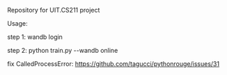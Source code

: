 Repository for UIT.CS211 project


Usage:

step 1: wandb login

step 2: python train.py --wandb online

fix CalledProcessError: https://github.com/tagucci/pythonrouge/issues/31